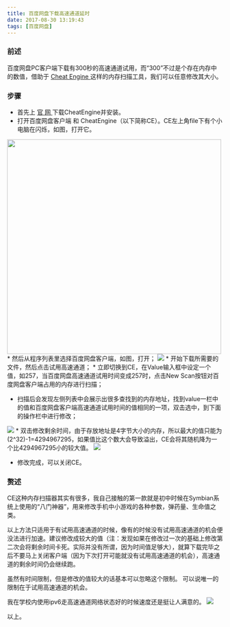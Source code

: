 ```yaml
---
title: 百度网盘下载高速通道延时
date: 2017-08-30 13:19:43
tags: [百度网盘]
---
```


### 前述
百度网盘PC客户端下载有300秒的高速通道试用，而“300”不过是个存在内存中的数值，借助于 [ Cheat Engine ](https://en.wikipedia.org/wiki/Cheat_Engine) 这样的内存扫描工具，我们可以任意修改其大小。
<!-- more -->

### 步骤
* 首先上 [ 官 网 ](http://www.cheatengine.org/) 下载CheatEngine并安装。
* 打开百度网盘客户端 和 CheatEngine（以下简称CE）。CE左上角file下有个小电脑在闪烁，如图，打开它。
<img src="https://cdn.safeandsound.cn/image/百度网盘下载高速通道延时/1.png" width=500px>
* 然后从程序列表里选择百度网盘客户端，如图，打开；
<img src="https://cdn.safeandsound.cn/image/百度网盘下载高速通道延时/2.png">
* 开始下载所需要的文件，然后点击试用高速通道；
* 立即切换到CE，在Value输入框中设定一个值，如257，当百度网盘高速通道试用时间变成257时，点击New Scan按钮对百度网盘客户端占用的内存进行扫描；

* 扫描后会发现左侧列表中会展示出很多查找到的内存地址，找到value一栏中的值和百度网盘客户端高速通道试用时间的值相同的一项，双击选中，到下面的操作栏中进行修改；
<img src="https://cdn.safeandsound.cn/image/百度网盘下载高速通道延时/4.png">
* 双击修改剩余时间，由于存放地址是4字节大小的内存，所以最大的值只能为(2^32)-1=4294967295，如果值比这个数大会导致溢出，CE会将其随机降为一个比4294967295小的较大值。
<img src="https://cdn.safeandsound.cn/image/百度网盘下载高速通道延时/6.png">

* 修改完成，可以关闭CE。

### 赘述
CE这种内存扫描器其实有很多，我自己接触的第一款就是初中时候在Symbian系统上使用的“八门神器”，用来修改手机中小游戏的各种参数，弹药量、生命值之类。

以上方法只适用于有试用高速通道的时候，像有的时候没有试用高速通道的机会便没法进行加速。建议修改成较大的值（注：发现如果在修改过一次的基础上修改第二次会将剩余时间卡死。实际并没有所谓，因为时间值足够大），就算下载完毕之后不要马上关闭客户端（因为下次打开可能就没有试用高速通道的机会），高速通道的剩余时间仍会继续跑。

虽然有时间限制，但是修改的值较大的话基本可以忽略这个限制。
可以说唯一的限制在于试用高速通道的机会。

我在学校内使用ipv6走高速通道网络状态好的时候速度还是挺让人满意的。
<img src="https://cdn.safeandsound.cn/image/百度网盘下载高速通道延时/7.png">

以上。